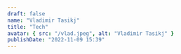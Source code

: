 ```yaml
---
draft: false
name: "Vladimir Tasikj"
title: "Tech"
avatar: { src: "/vlad.jpeg", alt: "Vladimir Tasikj" }
publishDate: "2022-11-09 15:39"
---
```

